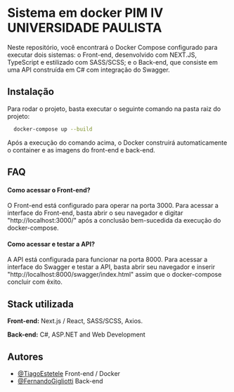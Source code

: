 
# Sistema em docker PIM IV UNIVERSIDADE PAULISTA


Neste repositório, você encontrará o Docker Compose configurado para executar dois sistemas: o Front-end, desenvolvido com NEXT.JS, TypeScript e estilizado com SASS/SCSS; e o Back-end, que consiste em uma API construída em C# com integração do Swagger.


## Instalação


Para rodar o projeto, basta executar o seguinte comando na pasta raiz do projeto:

```bash
  docker-compose up --build
```
Após a execução do comando acima, o Docker construirá automaticamente o container e as imagens do front-end e back-end.
    
## FAQ

#### Como acessar o Front-end?

O Front-end está configurado para operar na porta 3000. Para acessar a interface do Front-end, basta abrir o seu navegador e digitar "http://localhost:3000/" após a conclusão bem-sucedida da execução do docker-compose.

#### Como acessar e testar a API?

A API está configurada para funcionar na porta 8000. Para acessar a interface do Swagger e testar a API, basta abrir seu navegador e inserir "http://localhost:8000/swagger/index.html" assim que o docker-compose concluir com êxito.

## Stack utilizada

**Front-end:** Next.js / React, SASS/SCSS, Axios.

**Back-end:** C#, ASP.NET and Web Development


## Autores

- [@TiagoEstetele](https://github.com/TiagoEstetele) Front-end / Docker
- [@FernandoGigliotti](https://github.com/Nerfandao) Back-end

